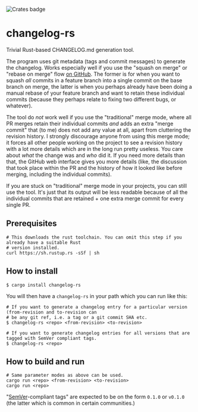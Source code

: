 ![Crates badge](https://img.shields.io/crates/v/changelog-rs.svg)

# changelog-rs

Trivial Rust-based CHANGELOG.md generation tool.

The program uses git metadata (tags and commit messages) to generate the
changelog. Works especially well if you use the "squash on merge" or "rebase on merge" flow
[on GitHub](https://help.github.com/articles/about-merge-methods-on-github/). The former is for when you want to squash _all_
commits in a feature branch into a single commit on the base branch on merge, the latter is when you perhaps already have been
doing a manual rebase of your feature branch and want to retain these individual commits (because they perhaps relate to fixing two
different bugs, or whatever).

The tool do _not_ work well if you use the "traditional" merge mode, where all PR merges retain their individual commits _and_ adds
an extra "merge commit" that (to me) does not add any value at all, apart from cluttering the revision history. I strongly
discourage anyone from using this merge mode; it forces all other people working on the project to see a revision history with a
lot more details which are in the long run pretty useless. You care about _what_ the change was and _who_ did it. If you need more
details than that, the GitHub web interface gives you more details (like, the discussion that took place within the PR and the
history of how it looked like before merging, including the individual commits).

If you are stuck on "traditional" merge mode in your projects, you can still use the tool. It's just that its output will be less
readable because of all the individual commits that are retained + one extra merge commit for every single PR.

## Prerequisites

```shell
# This downloads the rust toolchain. You can omit this step if you already have a suitable Rust
# version installed.
curl https://sh.rustup.rs -sSf | sh
```

## How to install

```shell
$ cargo install changelog-rs
```

You will then have a `changelog-rs` in your path which you can run like this:

```shell
# If you want to generate a changelog entry for a particular version (from-revision and to-revision can
# be any git ref, i.e. a tag or a git commit SHA etc.
$ changelog-rs <repo> <from-revision> <to-revision>

# If you want to generate changelog entries for all versions that are tagged with SemVer compliant tags.
$ changelog-rs <repo>
```

## How to build and run

```shell
# Same parameter modes as above can be used.
cargo run <repo> <from-revision> <to-revision>
cargo run <repo>
```

"[SemVer](http://semver.org)-compliant tags" are expected to be on the form `0.1.0` or `v0.1.0` (the latter which is common in
certain communities.)
